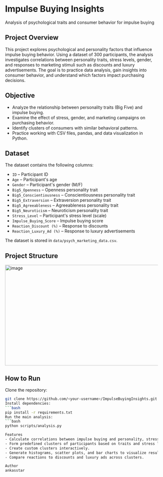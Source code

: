 # Impulse Buying Insights
Analysis of psychological traits and consumer behavior for impulse buying

## Project Overview
This project explores psychological and personality factors that influence impulse buying behavior. Using a dataset of 300 participants, the analysis investigates correlations between personality traits, stress levels, gender, and responses to marketing stimuli such as discounts and luxury advertisements. The goal is to practice data analysis, gain insights into consumer behavior, and understand which factors impact purchasing decisions.

## Objective
- Analyze the relationship between personality traits (Big Five) and impulse buying.
- Examine the effect of stress, gender, and marketing campaigns on purchasing behavior.
- Identify clusters of consumers with similar behavioral patterns.
- Practice working with CSV files, pandas, and data visualization in Python.

## Dataset
The dataset contains the following columns:
- `ID` – Participant ID
- `Age` – Participant's age
- `Gender` – Participant's gender (M/F)
- `Big5_Openness` – Openness personality trait
- `Big5_Conscientiousness` – Conscientiousness personality trait
- `Big5_Extraversion` – Extraversion personality trait
- `Big5_Agreeableness` – Agreeableness personality trait
- `Big5_Neuroticism` – Neuroticism personality trait
- `Stress_Level` – Participant's stress level (scale)
- `Impulse_Buying_Score` – Impulse buying score
- `Reaction_Discount (%)` – Response to discounts
- `Reaction_Luxury_Ad (%)` – Response to luxury advertisements

The dataset is stored in `data/psych_marketing_data.csv`.

## Project Structure
<img width="507" height="332" alt="image" src="https://github.com/user-attachments/assets/63a0f5c7-896c-45ac-930b-fa408420138c" />


## How to Run
Clone the repository:
```bash
git clone https://github.com/<your-username>/ImpulseBuyingInsights.git
Install dependencies:
```bash
pip install -r requirements.txt
Run the main analysis:
```bash
python scripts/analysis.py

Features
- Calculate correlations between impulse buying and personality, stress, gender.
- Form predefined clusters of participants based on traits and stress levels.
- Create custom clusters interactively.
- Generate histograms, scatter plots, and bar charts to visualize results.
- Compare reactions to discounts and luxury ads across clusters.

Author
ankasstar
